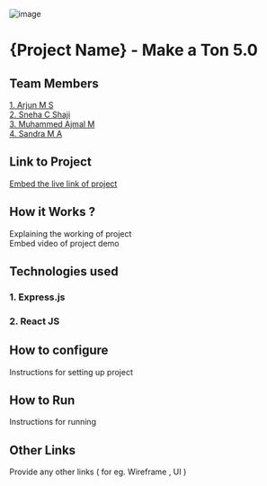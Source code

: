 ![image](https://user-images.githubusercontent.com/92361680/197824476-464d420d-26a6-4df5-aef3-99214fac1388.png)


# {Project Name} - Make a Ton 5.0


## Team Members
[1. Arjun M S](https://github.com/arjun-ms)   
[2. Sneha C Shaji](https://github.com/sneha2180)   
[3. Muhammed Ajmal M](https://github.com/ajmalmohad)   
[4. Sandra M A](https://github.com/Sandra-Rosa)   

## Link to Project
[Embed the live link of project](live_link)

## How it Works ?
Explaining the working of project  
Embed video of project demo

## Technologies used
### 1. Express.js
### 2. React JS

## How to configure
Instructions for setting up project

## How to Run
Instructions for running

## Other Links
Provide any other links ( for eg. Wireframe , UI )
